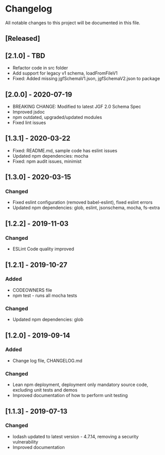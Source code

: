 # Changelog
All notable changes to this project will be documented in this file.

## [Released]

## [2.1.0] - TBD
- Refactor code in src folder
- Add support for legacy v1 schema, loadFromFileV1
- Fixed: Added missing jgfSchemaV1.json, jgfSchemaV2.json to package

## [2.0.0] - 2020-07-19
- BREAKING CHANGE: Modified to latest JGF 2.0 Schema Spec
- Improved jsdoc
- npm outdated, upgraded/updated modules
- Fixed lint issues

## [1.3.1] - 2020-03-22
- Fixed: README.md, sample code has eslint issues
- Updated npm dependencies: mocha
- Fixed: npm audit issues, minimist

## [1.3.0] - 2020-03-15

### Changed
- Fixed eslint configuration (removed babel-eslint), fixed eslint errors
- Updated npm dependencies: glob, eslint, jsonschema, mocha, fs-extra

## [1.2.2] - 2019-11-03

### Changed
- ESLint Code quality improved

## [1.2.1] - 2019-10-27

### Added
- CODEOWNERS file
- npm test - runs all mocha tests

### Changed
- Updated npm dependencies: glob

## [1.2.0] - 2019-09-14

### Added
- Change log file, CHANGELOG&#46;md

### Changed
- Lean npm deployment, deployment only mandatory source code, excluding unit tests and demos
- Improved documentation of how to perform unit testing 

## [1.1.3] - 2019-07-13

### Changed
- lodash updated to latest version - 4.7.14, removing a security vulnerability
- Improved documentation
